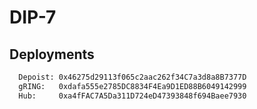 # DIP-7

## Deployments
```sh
  Depoist: 0x46275d29113f065c2aac262f34C7a3d8a8B7377D
  gRING:   0xdafa555e2785DC8834F4Ea9D1ED88B6049142999
  Hub:     0xa4fFAC7A5Da311D724eD47393848f694Baee7930
```


